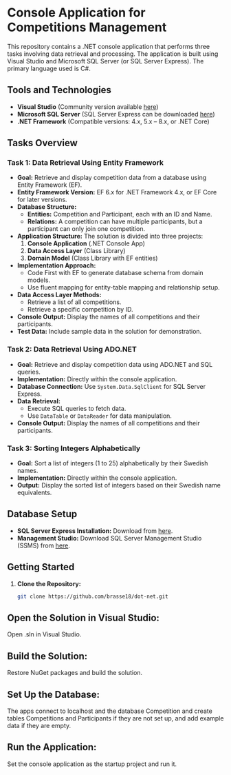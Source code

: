 # Console Application for Competitions Management

This repository contains a .NET console application that performs three tasks involving data retrieval and processing. The application is built using Visual Studio and Microsoft SQL Server (or SQL Server Express). The primary language used is C#.

## Tools and Technologies

- **Visual Studio** (Community version available [here](https://visualstudio.microsoft.com/))
- **Microsoft SQL Server** (SQL Server Express can be downloaded [here](https://www.microsoft.com/en-us/sql-server/sql-server-downloads))
- **.NET Framework** (Compatible versions: 4.x, 5.x – 8.x, or .NET Core)

## Tasks Overview

### Task 1: Data Retrieval Using Entity Framework

- **Goal:** Retrieve and display competition data from a database using Entity Framework (EF).
- **Entity Framework Version:** EF 6.x for .NET Framework 4.x, or EF Core for later versions.
- **Database Structure:**
  - **Entities:** Competition and Participant, each with an ID and Name.
  - **Relations:** A competition can have multiple participants, but a participant can only join one competition.
- **Application Structure:** The solution is divided into three projects:
  1. **Console Application** (.NET Console App)
  2. **Data Access Layer** (Class Library)
  3. **Domain Model** (Class Library with EF entities)
- **Implementation Approach:** 
  - Code First with EF to generate database schema from domain models.
  - Use fluent mapping for entity-table mapping and relationship setup.
- **Data Access Layer Methods:**
  - Retrieve a list of all competitions.
  - Retrieve a specific competition by ID.
- **Console Output:** Display the names of all competitions and their participants.
- **Test Data:** Include sample data in the solution for demonstration.

### Task 2: Data Retrieval Using ADO.NET

- **Goal:** Retrieve and display competition data using ADO.NET and SQL queries.
- **Implementation:** Directly within the console application.
- **Database Connection:** Use `System.Data.SqlClient` for SQL Server Express.
- **Data Retrieval:** 
  - Execute SQL queries to fetch data.
  - Use `DataTable` or `DataReader` for data manipulation.
- **Console Output:** Display the names of all competitions and their participants.

### Task 3: Sorting Integers Alphabetically

- **Goal:** Sort a list of integers (1 to 25) alphabetically by their Swedish names.
- **Implementation:** Directly within the console application.
- **Output:** Display the sorted list of integers based on their Swedish name equivalents.

## Database Setup

- **SQL Server Express Installation:** Download from [here](https://go.microsoft.com/fwlink/?linkid=866658).
- **Management Studio:** Download SQL Server Management Studio (SSMS) from [here](https://docs.microsoft.com/sql/ssms/download-sql-server-management-studio-ssms).

## Getting Started

1. **Clone the Repository:**
   ```bash
   git clone https://github.com/brasse18/dot-net.git
## Open the Solution in Visual Studio:
Open <ConsoleApplication>.sln in Visual Studio.
## Build the Solution:
Restore NuGet packages and build the solution.
## Set Up the Database:
The apps connect to localhost and the database Competition and create tables Competitions and Participants if they are not set up, and add example data if they are empty.
## Run the Application:
Set the console application as the startup project and run it.
